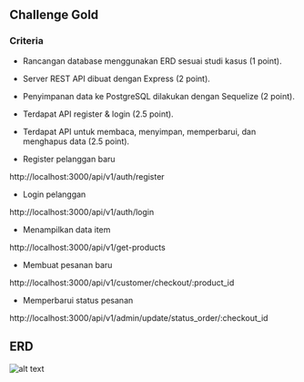 ## Challenge Gold

### Criteria

- Rancangan database menggunakan ERD sesuai studi kasus (1 point).
- Server REST API dibuat dengan Express (2 point).
- Penyimpanan data ke PostgreSQL dilakukan dengan Sequelize (2 point).
- Terdapat API register & login (2.5 point).
- Terdapat API untuk membaca, menyimpan, memperbarui, dan menghapus data (2.5 point).

- Register pelanggan baru

http://localhost:3000/api/v1/auth/register

- Login pelanggan

http://localhost:3000/api/v1/auth/login

- Menampilkan data item

http://localhost:3000/api/v1/get-products

- Membuat pesanan baru

http://localhost:3000/api/v1/customer/checkout/:product_id

- Memperbarui status pesanan

http://localhost:3000/api/v1/admin/update/status_order/:checkout_id

## ERD

![alt text](https://github.com/DDV2412/challenge_bootcamp/blob/master/ERD%20Plus.png?raw=true)
